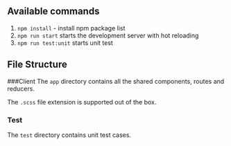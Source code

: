
## Available commands
1. `npm install` - install npm package list
2. `npm run start` starts the development server with hot reloading 
3. `npm run test:unit`  starts unit test


## File Structure

###Client
The `app` directory contains all the shared components, routes and reducers.

The `.scss` file extension is supported out of the box. 

### Test

The `test` directory contains unit test cases.

